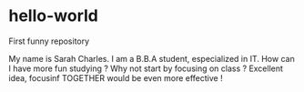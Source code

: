 # hello-world
First funny repository


My name is Sarah Charles. I am a B.B.A student, especialized in IT. How can I have more fun studying ? 
Why not start by focusing on class ?  
Excellent idea, focusinf TOGETHER would be even more effective !
